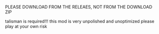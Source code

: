 PLEASE DOWNLOAD FROM THE RELEAES, NOT FROM THE DOWNLOAD ZIP

talisman is required!!!
this mod is very unpolished and unoptimized
please play at your own risk
